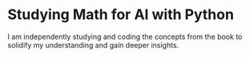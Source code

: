 # Studying Math for AI with Python
I am independently studying and coding the concepts from the book to solidify my understanding and gain deeper insights.
